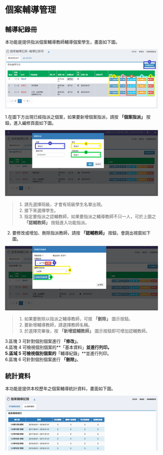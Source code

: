 # 個案輔導管理

## 輔導紀錄冊

本功能是提供指派個案輔導教師輔導個案學生，畫面如下圖。

![](../.gitbook/assets/counseling_register.png)

1.在圖下方出現已經指派之個案，如果要新增個案指派，請按 **「個案指派」** 按鈕，進入編修頁面如下圖。

![](../.gitbook/assets/counseling_register2%20%281%29.png)

> 1. 請先選擇班級，才會有班級學生名單出現。
> 2. 接下來選擇學生。
> 3. 指定要指派之認輔教師，如果要指派之輔導教師不只一人，可於上圖之 **「認輔教師」** 按鈕進入功能指派。

2. 要修改或增加、刪除指派教師，請按 **「認輔教師」** 按鈕，會跳出視窗如下圖。

![](../.gitbook/assets/counseling_register3.png)

> 1. 如果要刪除以指派之輔導教師，可按 **「刪除」** 圖示按鈕。
> 2. 要新增輔導教師，請選擇教師名稱。
> 3. 於選擇完畢後，按 **「新增認輔教師」** 圖示按鈕即可增加認輔教師。

3.區塊 3 可針對個別個案進行 **「修改」**。  
4.區塊 4 可檢視個別個案的**「基本資料」**並進行列印。  
5.區域 5 可檢視個別個案的**「輔導紀錄」**並進行列印。  
6.區塊 6 可針對個別個案進行 **「刪除」**。

## 統計資料

本功能是提供本校歷年之個案輔導統計資料，畫面如下圖。

![](../.gitbook/assets/counseling_register4.png)

